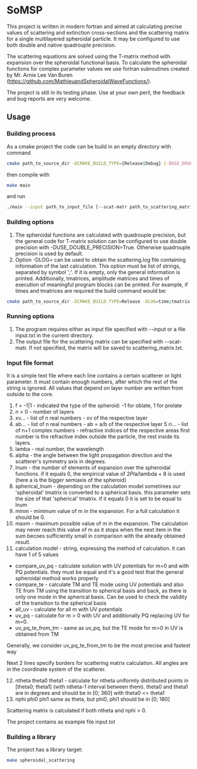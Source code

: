 # SoMSP
This project is written in modern fortran and aimed at calculating precise values of scattering and extinction cross-sections and the scattering matrix for a single multilayered spheroidal particle.
It may be configured to use both double and native quadrouple precision.

The scattering equations are solved using the T-matrix method with expansion over the spheroidal functional basis. To calculate the spheroidal functions for complex parameter values we use
fortran subroutines created by Mr. Arnie Lee Van Buren (https://github.com/MathieuandSpheroidalWaveFunctions/).

The project is still in its testing phase. Use at your own peril, the feedback and bug reports are very welcome.

## Usage
### Building process
As a cmake project the code can be build in an empty directory with command 
```bash
cmake path_to_source_dir -DCMAKE_BUILD_TYPE={Release|Debug} [-DUSE_DOUBLE_PRECISION=True] [-DLOG={time;tmatrix;amplitude}]
```
then compile with
```bash
make main
```
and run
```bash
./main --input path_to_input_file [--scat-matr path_to_scattering_matrix_output]
```

### Building options
1. The spheroidal functions are calculated with quadrouple precision, but the general code for T-matrix solution can be configured to use double precision with -DUSE_DOUBLE_PRECISION=True. Otherwise 
quadrouple precision is used by default.
2. Option -DLOG= can be used to obtain the scattering.log file containing information of the last calculation. This option must be list of strings, separated
by symbol ';'. If it is empty, only the general information is printed. Additionally, tmatrices, amplitude matrices and times of execution of meaningful 
program blocks can be printed. For example, if times and tmatrices are required the build command would be:
```bash
cmake path_to_source_dir -DCMAKE_BUILD_TYPE=Release -DLOG=time;tmatrix
```
### Running options
1. The program requires either as input file specified with --input or a file input.txt in the current directory.
2. The output file for the scattering matrix can be specified with --scat-matr. If not specified, the matrix will be saved to scattering_matrix.txt.

### Input file format
It is a simple text file where each line contains a certain scatterer or light parameter. It must contain enough numbers, after which the rest of the string is ignored.
All values that depend on layer number are written from outside to the core.
1. f = -1|1 - indicated the type of the spheroid: -1 for oblate, 1 for prolate
2. n > 0 - number of layers
3. xv... - list of n real numbers - xv of the respective layer   
4. ab... - list of n real numbers - ab = a/b of the respective layer
5 ri... - list of n+1 complex numbers - refractive indices of the respective areas first number is the refractive index outside the particle, the rest inside its layers.
6. lamba - real number, the wavelength
7. alpha - the angle between the light propagation direction and the scatterer's symmetry axis in degrees.
8. lnum - the number of elements of expansion over the spheroidal functions. if it equals 0, the empirical value of 2*PI*a/lambda + 8 is used (here a is the bigger semiaxis of the spheroid)
9. spherical_lnum - depending on the calculation model sometimes our 'spheroidal' tmatrix is converted to a spherical basis. this parameter sets the size of that
'spherical' tmatrix. if it equals 0 it is set to be equal to lnum
10. minm - minimum value of m in the expansion. For a full calculation it should be 0.
11. maxm - maximum possible value of m in the expansion. The calculation may never reach this value of m as it stops when the next item in the sum becoes sufficiently
small in comparison with the already obtained result.
12. calculation model - string, expressing the method of calculation. it can have 1 of 5 values
- compare_uv_pq - calculate solution with UV potentials for m=0 and with PQ potentials. they must be equal and it's a good test that the general
spheroidal method works properly
- compare_te - calculate TM and TE mode using UV potentials and also TE from TM using the transition to spherical basis and back, as there is only one mode in
the spherical basis. Can be used to check the validity of the transition to the spherical basis
- all_uv - calculate for all m with UV potentials
- uv_pq - calculate for m > 0 with UV and additionally PQ replacing UV for m=0.
- uv_pq_te_from_tm - same as uv_pq, but the TE mode for m>0 in UV is obtained from TM

Generally, we consider uv_pq_te_from_tm to be the most precise and fastest way

Next 2 lines specify borders for scattering matrix calculation. All angles are in the coordinate system of the scatterer.

12. ntheta theta0 theta1 - calculate for ntheta uniformly distributed points in [theta0; theta1] (with ntheta-1 interval between them). 
theta0 and theta1 are in degrees and should be in [0; 360] with theta0 <= theta1
13. nphi phi0 phi1 same as theta, but phi0, phi1 should be in [0; 180]

Scattering matrix is calculated if both ntheta and nphi > 0.

The project contains as example file input.txt

### Building a library
The project has a library target:
```bash
make spheroidal_scattering
```
